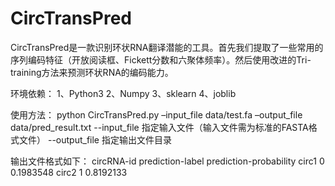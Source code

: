 # CircTransPred
CircTransPred是一款识别环状RNA翻译潜能的工具。首先我们提取了一些常用的序列编码特征（开放阅读框、Fickett分数和六聚体频率）。然后使用改进的Tri-training方法来预测环状RNA的编码能力。

环境依赖：
1、Python3
2、Numpy
3、sklearn
4、joblib

使用方法：
python CircTransPred.py –input_file data/test.fa –output_file data/pred_result.txt
--input_file 指定输入文件（输入文件需为标准的FASTA格式文件）
--output_file 指定输出文件目录

输出文件格式如下：
circRNA-id	prediction-label	prediction-probability
circ1	0	0.1983548
circ2	1	0.8192133

